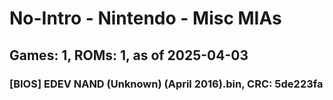 # No-Intro - Nintendo - Misc MIAs
## Games: 1, ROMs: 1, as of 2025-04-03

### [BIOS] EDEV NAND (Unknown) (April 2016).bin, CRC: 5de223fa
